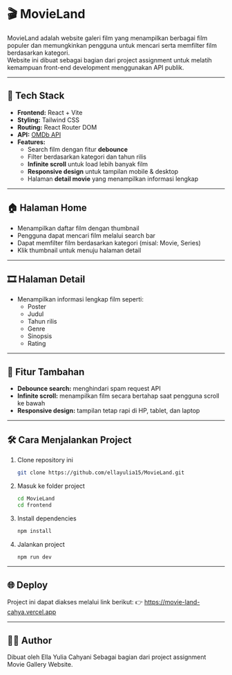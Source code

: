 # 🎬 MovieLand

MovieLand adalah website galeri film yang menampilkan berbagai film populer dan memungkinkan pengguna untuk mencari serta memfilter film berdasarkan kategori.  
Website ini dibuat sebagai bagian dari project assignment untuk melatih kemampuan front-end development menggunakan API publik.

---

## 🚀 Tech Stack
- **Frontend:** React + Vite  
- **Styling:** Tailwind CSS  
- **Routing:** React Router DOM  
- **API:** [OMDb API](https://www.omdbapi.com/)  
- **Features:**  
  - Search film dengan fitur **debounce**  
  - Filter berdasarkan kategori dan tahun rilis
  - **Infinite scroll** untuk load lebih banyak film  
  - **Responsive design** untuk tampilan mobile & desktop  
  - Halaman **detail movie** yang menampilkan informasi lengkap

---

## 🏠 Halaman Home
- Menampilkan daftar film dengan thumbnail  
- Pengguna dapat mencari film melalui search bar  
- Dapat memfilter film berdasarkan kategori (misal: Movie, Series)  
- Klik thumbnail untuk menuju halaman detail

---

## 🎞️ Halaman Detail
- Menampilkan informasi lengkap film seperti:
  - Poster
  - Judul
  - Tahun rilis
  - Genre
  - Sinopsis
  - Rating

---

## 🧠 Fitur Tambahan
- **Debounce search:** menghindari spam request API  
- **Infinite scroll:** menampilkan film secara bertahap saat pengguna scroll ke bawah  
- **Responsive design:** tampilan tetap rapi di HP, tablet, dan laptop  

---

## 🛠️ Cara Menjalankan Project
1. Clone repository ini  
   ```bash
   git clone https://github.com/ellayulia15/MovieLand.git
2. Masuk ke folder project
   ```bash
   cd MovieLand
   cd frontend
3. Install dependencies
   ```bash
   npm install
4. Jalankan project
   ```bash
   npm run dev

---

## 🌐 Deploy
Project ini dapat diakses melalui link berikut:
👉 https://movie-land-cahya.vercel.app

---

## 👩‍💻 Author
Dibuat oleh Ella Yulia Cahyani
Sebagai bagian dari project assignment Movie Gallery Website.
